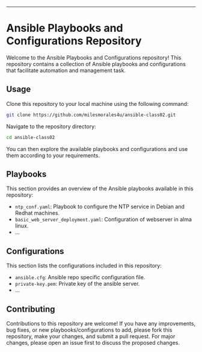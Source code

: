 ---

# Ansible Playbooks and Configurations Repository

Welcome to the Ansible Playbooks and Configurations repository! This repository contains a collection of Ansible playbooks and configurations that facilitate automation and management task.

## Usage

Clone this repository to your local machine using the following command:

```bash
git clone https://github.com/milesmorales4u/ansible-class02.git
```

Navigate to the repository directory:

```bash
cd ansible-class02
```

You can then explore the available playbooks and configurations and use them according to your requirements.

## Playbooks

This section provides an overview of the Ansible playbooks available in this repository:

- `ntp_conf.yaml`: Playbook to configure the NTP service in Debian and Redhat machines.
- `basic_web_server_deployment.yaml`: Configuration of webserver in alma linux.
- ...

## Configurations

This section lists the configurations included in this repository:

- `ansible.cfg`: Ansible repo specific configuration file.
- `private-key.pem`: Private key of the ansible server.
- ...

## Contributing

Contributions to this repository are welcome! If you have any improvements, bug fixes, or new playbooks/configurations to add, please fork this repository, make your changes, and submit a pull request. For major changes, please open an issue first to discuss the proposed changes.

